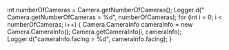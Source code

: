 int numberOfCameras = Camera.getNumberOfCameras();
Logger.d(" Camera.getNumberOfCameras = %d", numberOfCameras);
for (int i = 0; i < numberOfCameras; i++) {
    Camera.CameraInfo cameraInfo = new Camera.CameraInfo();
    Camera.getCameraInfo(i, cameraInfo);
    Logger.d("cameraInfo.facing = %d", cameraInfo.facing);
}